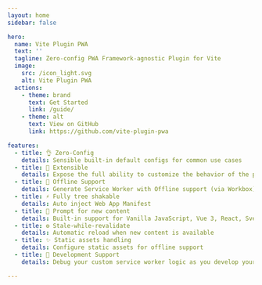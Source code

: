 ```yaml
---
layout: home
sidebar: false

hero:
  name: Vite Plugin PWA
  text: ''
  tagline: Zero-config PWA Framework-agnostic Plugin for Vite
  image:
    src: /icon_light.svg
    alt: Vite Plugin PWA
  actions:
    - theme: brand
      text: Get Started
      link: /guide/
    - theme: alt
      text: View on GitHub
      link: https://github.com/vite-plugin-pwa

features:
  - title: 👌 Zero-Config
    details: Sensible built-in default configs for common use cases
  - title: 🔩 Extensible
    details: Expose the full ability to customize the behavior of the plugin
  - title: 🔌 Offline Support
    details: Generate Service Worker with Offline support (via Workbox)
  - title: ⚡ Fully tree shakable
    details: Auto inject Web App Manifest
  - title: 💬 Prompt for new content
    details: Built-in support for Vanilla JavaScript, Vue 3, React, Svelte, SolidJS and Preact
  - title: ⚙️ Stale-while-revalidate
    details: Automatic reload when new content is available
  - title: ✨ Static assets handling
    details: Configure static assets for offline support
  - title: 🐞 Development Support
    details: Debug your custom service worker logic as you develop your application

---
```


